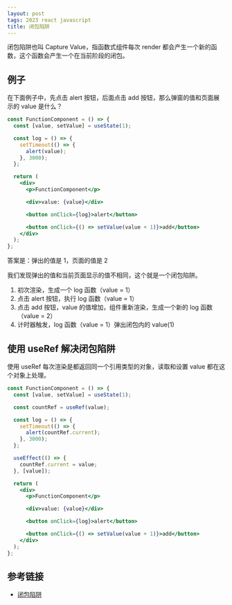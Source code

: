 ```yaml
---
layout: post
tags: 2023 react javascript
title: 闭包陷阱
---
```


闭包陷阱也叫 Capture Value，指函数式组件每次 render 都会产生一个新的函数，这个函数会产生一个在当前阶段的闭包。

## 例子

在下面例子中，先点击 alert 按钮，后面点击 add 按钮，那么弹窗的值和页面展示的 value 是什么？

```jsx
const FunctionComponent = () => {
  const [value, setValue] = useState(1);

  const log = () => {
    setTimeout(() => {
      alert(value);
    }, 3000);
  };

  return (
    <div>
      <p>FunctionComponent</p>

      <div>value: {value}</div>

      <button onClick={log}>alert</button>

      <button onClick={() => setValue(value + 1)}>add</button>
    </div>
  );
};
```

答案是：弹出的值是 1，页面的值是 2

我们发现弹出的值和当前页面显示的值不相同，这个就是一个闭包陷阱。

1. 初次渲染，生成一个 log 函数（value = 1）
2. 点击 alert 按钮，执行 log 函数（value = 1）
3. 点击 add 按钮，value 的值增加，组件重新渲染，生成一个新的 log 函数（value = 2）
4. 计时器触发，log 函数（value = 1）弹出闭包内的 value(1)

## 使用 useRef 解决闭包陷阱

使用 useRef 每次渲染是都返回同一个引用类型的对象，读取和设置 value 都在这个对象上处理。

```jsx
const FunctionComponent = () => {
  const [value, setValue] = useState(1);

  const countRef = useRef(value);

  const log = () => {
    setTimeout(() => {
      alert(countRef.current);
    }, 3000);
  };

  useEffect(() => {
    countRef.current = value;
  }, [value]);

  return (
    <div>
      <p>FunctionComponent</p>

      <div>value: {value}</div>

      <button onClick={log}>alert</button>

      <button onClick={() => setValue(value + 1)}>add</button>
    </div>
  );
};
```

## 参考链接

- [闭包陷阱](https://fe.ecool.fun/topic/207b117b-2e93-4760-91ed-8e618a85a50e?orderBy=updateTime&order=desc&tagId=13)
